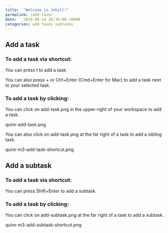 ```yaml
---
title:  "Welcome to Jekyll!"
permalink: /add-task/
date:   2019-06-14 16:30:00 +0800
categories: add tasks subtasks
---
```

## Add a task

### To add a task via shortcut:

You can press t to add a task.

You can also press + or Ctrl+Enter (Cmd+Enter for Mac) to add a task next to your selected task.

### To add a task by clicking:

You can click on add-task.png in the upper-right of your workspace to add a task.

quire-add-task.png

You can also click on add-task.png at the far right of a task to add a sibling task.

quire-m3-add-task-shortcut.png


## Add a subtask

### To add a task via shortcut:

You can press Shift+Enter to add a subtask.

### To add a task by clicking:

You can click on add-subtask.png at the far right of a task to add a subtask.

quire-m3-add-subtask-shortcut.png

